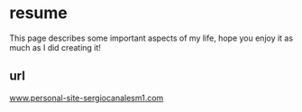 # resume
This page describes some important aspects of my life, hope you enjoy it as much as I did creating it!
## url
www.personal-site-sergiocanalesm1.com
